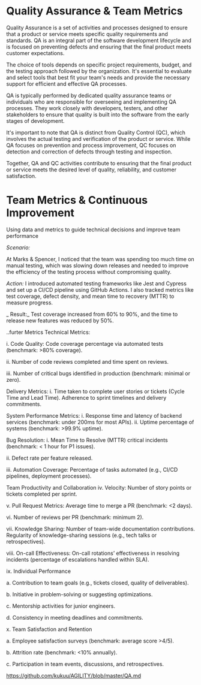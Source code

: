 # Quality Assurance & Team Metrics
Quality Assurance is a set of activities and processes designed to ensure that a product or service meets specific quality requirements and standards. QA is an integral part of the software development lifecycle and is focused on preventing defects and ensuring that the final product meets customer expectations.

The choice of tools depends on specific project requirements, budget, and the testing approach followed by the organization. It's essential to evaluate and select tools that best fit your team's needs and provide the necessary support for efficient and effective QA processes.

QA is typically performed by dedicated quality assurance teams or individuals who are responsible for overseeing and implementing QA processes. They work closely with developers, testers, and other stakeholders to ensure that quality is built into the software from the early stages of development.

It's important to note that QA is distinct from Quality Control (QC), which involves the actual testing and verification of the product or service. While QA focuses on prevention and process improvement, QC focuses on detection and correction of defects through testing and inspection.

Together, QA and QC activities contribute to ensuring that the final product or service meets the desired level of quality, reliability, and customer satisfaction.


# Team Metrics & Continuous Improvement

Using data and metrics to guide technical decisions and improve team performance

_Scenario:_

At Marks & Spencer, I noticed that the team was spending too much time on manual testing, which was slowing down releases and  needed to improve the efficiency of the testing process without compromising quality.

_Action:_ I introduced automated testing frameworks like Jest and Cypress and set up a CI/CD pipeline using GitHub Actions. I also tracked metrics like test coverage, defect density, and mean time to recovery (MTTR) to measure progress.

_ Result:_ Test coverage increased from 60% to 90%, and the time to release new features was reduced by 50%.

..furter Metrics
Technical Metrics:

i. Code Quality: Code coverage percentage via automated tests (benchmark: >80% coverage).

ii. Number of code reviews completed and time spent on reviews.

iii. Number of critical bugs identified in production (benchmark: minimal or zero).

Delivery Metrics: i. Time taken to complete user stories or tickets (Cycle Time and Lead Time). Adherence to sprint timelines and delivery commitments.

System Performance Metrics: i. Response time and latency of backend services (benchmark: under 200ms for most APIs). ii. Uptime percentage of systems (benchmark: >99.9% uptime).

Bug Resolution: i. Mean Time to Resolve (MTTR) critical incidents (benchmark: < 1 hour for P1 issues).

ii. Defect rate per feature released.

iii. Automation Coverage: Percentage of tasks automated (e.g., CI/CD pipelines, deployment processes).

Team Productivity and Collaboration iv. Velocity: Number of story points or tickets completed per sprint.

v. Pull Request Metrics: Average time to merge a PR (benchmark: <2 days).

vi. Number of reviews per PR (benchmark: minimum 2).

vii. Knowledge Sharing: Number of team-wide documentation contributions. Regularity of knowledge-sharing sessions (e.g., tech talks or retrospectives).

viii. On-call Effectiveness: On-call rotations’ effectiveness in resolving incidents (percentage of escalations handled within SLA).

ix. Individual Performance

a. Contribution to team goals (e.g., tickets closed, quality of deliverables).

b. Initiative in problem-solving or suggesting optimizations.

c. Mentorship activities for junior engineers.

d. Consistency in meeting deadlines and commitments.

x. Team Satisfaction and Retention

a. Employee satisfaction surveys (benchmark: average score >4/5).

b. Attrition rate (benchmark: <10% annually).

c. Participation in team events, discussions, and retrospectives.



https://github.com/kukuu/AGILITY/blob/master/QA.md
 
 
